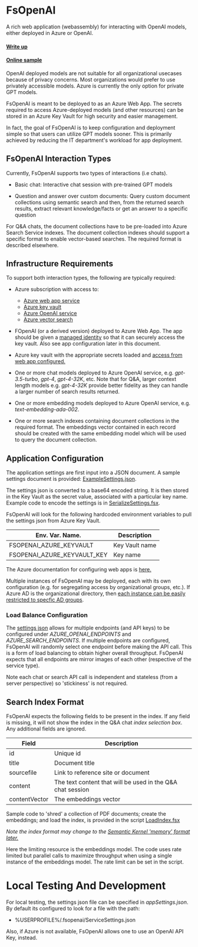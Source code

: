 # FsOpenAI

A rich web application (webassembly) for interacting with OpenAI models, either deployed in Azure or OpenAI.

#### [Write up](https://www.linkedin.com/posts/activity-7096903519516983297-56Yg?utm_source=share&utm_medium=member_desktop)

#### [Online sample](https://fsopenaiserver1.azurewebsites.net)

OpenAI deployed models are not suitable for all organizational usecases because of privacy concerns. Most organizations would prefer to use privately accessible models. Azure is currently the only option for private GPT models.

FsOpenAI is meant to be deployed to as an Azure Web App. The secrets required to access Azure-deployed models (and other resources) can be stored in an Azure Key Vault for high security and easier management.

In fact, the goal of FsOpenAI is to keep configuration and deployment simple so that users can utilize GPT models sooner. This is primarily achieved by reducing the IT department's workload for app deployment.

## FsOpenAI Interaction Types

Currently, FsOpenAI supports two types of interactions (i.e chats).

- Basic chat: Interactive chat session with pre-trained 
GPT models

- Question and answer over custom documents: Query custom document collections using semantic search and then, from the returned search results, extract relevant knowledge/facts or get an answer to a specific question

For Q&A chats, the document collections have to be pre-loaded into Azure Search Service indexes. The document collection indexes should support a specific format to enable vector-based searches. The required format is described elsewhere.

## Infrastructure Requirements
To support both interaction types, the following are typically required:

- Azure subscription with access to:
    + [Azure web app service](https://azure.microsoft.com/en-us/free/apps/search/?ef_id=_k_eaa0d546fb08153a5061b19e3c496316_k_&OCID=AIDcmm5edswduu_SEM__k_eaa0d546fb08153a5061b19e3c496316_k_&msclkid=eaa0d546fb08153a5061b19e3c496316)
    + [Azure key vault](https://azure.microsoft.com/en-us/products/key-vault/?ef_id=_k_cfe29a3676c213166ad6feeeb1d8d68b_k_&OCID=AIDcmm5edswduu_SEM__k_cfe29a3676c213166ad6feeeb1d8d68b_k_&msclkid=cfe29a3676c213166ad6feeeb1d8d68b)
    + [Azure OpenAI service](https://azure.microsoft.com/en-us/products/ai-services/openai-service)
    + [Azure vector search](https://azure.microsoft.com/en-us/products/ai-services/cognitive-search)

- FOpenAI (or a derived version) deployed to Azure Web App. The app should be given a [managed identity](https://learn.microsoft.com/en-us/azure/app-service/overview-managed-identity?tabs=portal%2Chttp) so that it can securely access the key vault. Also see app configuration later in this document.
- Azure key vault with the appropriate secrets loaded and [access from web app configured.](https://learn.microsoft.com/en-us/azure/key-vault/general/tutorial-net-create-vault-azure-web-app)
- One or more chat models deployed to Azure OpenAI service, e.g. *gpt-3.5-turbo*, *gpt-4*, *gpt-4-32K*, etc. Note that for Q&A, larger context length models e.g. *gpt-4-32K* provide better fidelity as they can handle a larger number of search results returned.

- One or more embedding models deployed to Azure OpenAI service, e.g. *text-embedding-ada-002*.

- One or more search indexes containing document collections in the required format. The embeddings vector contained in each record should be created with the same embedding model which will be used to query the document collection.

## Application Configuration
The application settings are first input into a JSON document. A sample settings document is provided: [ExampleSettings.json](/ExampleSettings.json).

The settings json is converted to a base64 encoded string. It is then stored in the Key Vault as the secret value, associated with a particular key name. Example code to encode the settings is in [SerializeSettings.fsx](/src/FsOpenAI.Server/scripts/SerializeSettings.fsx).

FsOpenAI will look for the following hardcoded environment variables to pull the settings json from Azure Key Vault.

|Env. Var. Name.|Description|
|----------------|------------|
|FSOPENAI_AZURE_KEYVAULT|Key Vault name| 
|FSOPENAI_AZURE_KEYVAULT_KEY| Key name|

The Azure documentation for configuring web apps is [here.](https://learn.microsoft.com/en-us/azure/app-service/configure-common?tabs=portal)

Multiple instances of FsOpenAI may be deployed, each with its own configuration (e.g. for segregating access by organizational groups, etc.). If Azure AD is the organizational directory, then [each instance can be easily restricted to specfic AD groups](https://learn.microsoft.com/en-us/azure/active-directory/develop/howto-restrict-your-app-to-a-set-of-users).

### Load Balance Configuration
The [settings json](/ExampleSettings.json) allows for multiple endpoints (and API keys) to be configured under *AZURE_OPENAI_ENDPOINTS* and *AZURE_SEARCH_ENDPOINTS*. If multiple endpoints are configured, FsOpenAI will randomly select one endpoint before making the API call. This is a form of load balancing to obtain higher overall throughput. FsOpenAI expects that all endpoints are mirror images of each other (respective of the service type).

Note each chat or search API call is independent and stateless (from a server perspective) so 'stickiness' is not required.

## Search Index Format
FsOpenAI expects the following fields to be present in the index. If any field is missing, it will not show the index in the Q&A chat *index selection box*. Any additional fields are ignored. 

|Field|Description|
|-----|-----------|
|id|Unique id|
|title|Document title|
|sourcefile|Link to reference site or document|
|content|The text content that will be used in the Q&A chat session|
|contentVector|The embeddings vector

Sample code to 'shred' a collection of PDF documents; create the embeddings; and load the index, is provided in the script [LoadIndex.fsx](/src/FsOpenAI.Server/scripts/LoadIndex.fsx)


*Note the index format may change to the [Semantic Kernel 'memory' format later.](https://learn.microsoft.com/en-us/semantic-kernel/get-started/quick-start-guide/memory-and-embeddings?tabs=Csharp)*

Here the limiting resource is the embeddings model. The code uses rate limited but parallel calls to maximize throughput when using a single instance of the embeddings model. The rate limit can be set in the script.

# Local Testing And Development

For local testing, the settings json file can be specified in *appSettings.json*. By default its configured to look for a file with the path:
-  %USERPROFILE%/.fsopenai/ServiceSettings.json

Also, if Azure is not available, FsOpenAI allows one to use an OpenAI API Key, instead.


